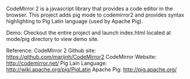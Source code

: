 CodeMirror 2 is a javascript library that provides a code editor in the browser.
This project adds pig mode to codemirror2 and provides syntax highlighting to Pig Latin language (used by Apache Pig). 

Demo: 
Checkout the entire project and launch index.html located at mode/pig directory to view demo site.

Reference:
CodeMirror 2 Github site: https://github.com/marijnh/CodeMirror2
CodeMirror Website: http://codemirror.net/
Pig Lain Language: http://wiki.apache.org/pig/PigLatin
Apache Pig: http://pig.apache.org/